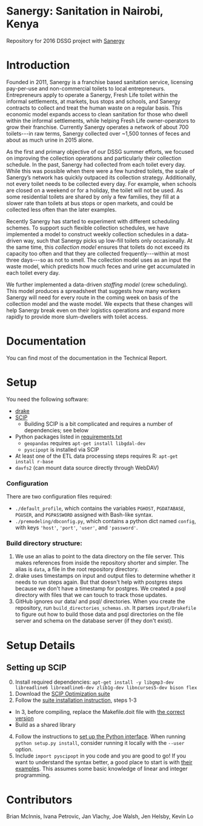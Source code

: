 # Sanergy: Sanitation in Nairobi, Kenya
Repository for 2016 DSSG project with [Sanergy](http://saner.gy/)

# Introduction
Founded in 2011, Sanergy is a franchise based sanitation service, licensing pay-per-use and non-commercial toilets to local entrepreneurs. Entrepreneurs apply to operate a Sanergy, Fresh Life toilet within the informal settlements, at markets, bus stops and schools, and Sanergy contracts to collect and treat the human waste on a regular basis. This economic model expands access to clean sanitation for those who dwell within the informal settlements, while helping Fresh Life owner-operators to grow their franchise. Currently Sanergy operates a network of about 700 toilets---in raw terms, Sanergy collected over ~1,500 tonnes of feces and about as much urine in 2015 alone.

As the first and primary objective of our DSSG summer efforts, we focused on improving the collection operations and particularly their collection schedule. In the past, Sanergy had collected from each toilet every day. While this was possible when there were a few hundred toilets, the scale of Sanergy’s network has quickly outpaced its collection strategy. Additionally, not every toilet needs to be collected every day. For example, when schools are closed on a weekend or for a holiday, the toilet will not be used. As some residential toilets are shared by only a few families, they fill at a slower rate than toilets at bus stops or open markets, and could be collected less often than the later examples.

Recently Sanergy has started to experiment with different scheduling schemes. To support such flexible collection schedules, we have implemented a model to construct weekly collection schedules in a data-driven way, such that Sanergy picks up low-fill toilets only occasionally. At the same time, this *collection model* ensures that toilets do not exceed its capacity too often and that they are collected frequently---within at most three days---so as not to smell. The collection model uses as an input the waste model, which predicts how much feces and urine get accumulated in each toilet every day.

We further implemented a data-driven *staffing model* (crew scheduling). This model produces a spreadsheet that suggests how many workers Sanergy will need for every route in the coming week on basis of the collection model and the waste model. We expects that these changes will help Sanergy break even on their logistics operations and expand more rapidly to provide more slum-dwellers with toilet access.



# Documentation
You can find most of the documentation in the Technical Report.

# Setup
You need the following software:
* [drake](https://github.com/Factual/drake) 
* [SCIP](http://scip.zib.de/)
  * Building SCIP is a bit complicated and requires a number of dependencies; see below
* Python packages listed in [requirements.txt](requirements.txt)
  * `geopandas` requires `apt-get install libgdal-dev`
  * `pyscipopt` is installed via SCIP
* At least one of the ETL data processing steps requires R: `apt-get install r-base`
* `davfs2` (can mount data source directly through WebDAV)

### Configuration

There are two configuration files required:
* `./default_profile`, which contains the variables `PGHOST`, `PGDATABASE`, `PGUSER`, and `PGPASSWORD` assigned with Bash-like syntax.
* `./premodeling/dbconfig.py`, which contains a python dict named `config`, with keys `'host'`, `'port'`, `'user'`, and `'password'`.

### Build directory structure:

1. We use an alias to point to the data directory on the file server. This makes references from inside the repository shorter and simpler. The alias is `data`, a file in the root repository directory.  
2. drake uses timestamps on input and output files to determine whether it needs to run steps again. But that doesn't help with postgres steps because we don't have a timestamp for postgres. We created a psql directory with files that we can touch to track those updates.
3. GitHub ignores our data/ and psql/ directories. When you create the repository, run `build_directories_schemas.sh`. It parses `input/Drakefile` to figure out how to build those data and psql directories on the file server and schema on the database server (if they don't exist).  

Setup Details
========

Setting up SCIP
-------------
0. Install required dependencies: `apt-get install -y libgmp3-dev libreadline6 libreadline6-dev zlib1g-dev libncurses5-dev bison flex`
1. Download the [SCIP Optimization suite](http://scip.zib.de/download.php?fname=scipoptsuite-3.2.1.tgz)
2. Follow the [suite installation instruction](http://scip.zib.de/doc/html/MAKE.php), steps 1-3
  * In 3, before compiling, replace the Makefile.doit file with [the correct version](http://scip.zib.de/download/bugfixes/scip-3.2.1/Makefile.doit)
  * Build as a shared library
4. Follow the instructions to [set up the Python interface](http://scip.zib.de/doc/html/PYTHON_INTERFACE.php). When running `python setup.py install`, consider running it locally with the `--user` option.
5. Include `import pyscipopt` in you code and you are good to go! If you want to understand the syntax better, a good place to start is with [their examples](https://github.com/SCIP-Interfaces/PySCIPOpt/tree/master/examples/finished). This assumes some basic knowledge of linear and integer programming.

# Contributors
Brian McInnis, Ivana Petrovic, Jan Vlachy, Joe Walsh, Jen Helsby, Kevin Lo

